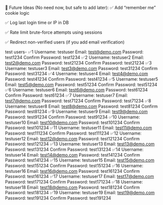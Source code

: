<!-- ✅ 🏢 AUTH MODULE SCOPED VIEWS -->

🧠 Future Ideas (No need now, but safe to add later):
✅ Add “remember me” cookie logic

✅ Log last login time or IP in DB

✅ Rate limit brute-force attempts using sessions

✅ Redirect non-verified users (if you add email verification)

test users-
✅1
Username: testuser
Email: test@demo.com
Password: test1234
Confirm Password: test1234
✅2
Username: testuser2
Email: test2@demo.com
Password: test21234
Confirm Password: test21234
✅3
Username: testuser3
Email: test3@demo.com
Password: test31234
Confirm Password: test31234
✅4
Username: testuser4
Email: test4@demo.com
Password: test41234
Confirm Password: test41234
✅5
Username: testuser5
Email: test5@demo.com
Password: test51234
Confirm Password: test51234
✅6
Username: testuser6
Email: test6@demo.com
Password: test61234
Confirm Password: test61234
✅7
Username: testuser7
Email: test7@demo.com
Password: test71234
Confirm Password: test71234
✅8
Username: testuser8
Email: test8@demo.com
Password: test81234
Confirm Password: test81234
✅9
Username: testuser9
Email: test9@demo.com
Password: test91234
Confirm Password: test91234
✅10
Username: testuser10
Email: test10@demo.com
Password: test101234
Confirm Password: test101234
✅11
Username: testuser11
Email: test11@demo.com
Password: test111234
Confirm Password: test111234
✅12
Username: testuser12
Email: test12@demo.com
Password: test121234
Confirm Password: test121234
✅13
Username: testuser13
Email: test13@demo.com
Password: test131234
Confirm Password: test131234
✅14
Username: testuser14
Email: test14@demo.com
Password: test141234
Confirm Password: test141234
✅15
Username: testuser15
Email: test15@demo.com
Password: test151234
Confirm Password: test151234
✅16
Username: testuser16
Email: test16@demo.com
Password: test161234
Confirm Password: test161234
✅17
Username: testuser17
Email: test17@demo.com
Password: test171234
Confirm Password: test171234
✅18
Username: testuser18
Email: test18@demo.com
Password: test181234
Confirm Password: test181234
✅19
Username: testuser19
Email: test19@demo.com
Password: test191234
Confirm Password: test191234
